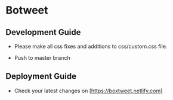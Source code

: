 # Botweet

## Development Guide

- Please make all css fixes and additions to css/custom.css file.

- Push to master branch

## Deployment Guide

- Check your latest changes on [https://boxtweet.netlify.com]